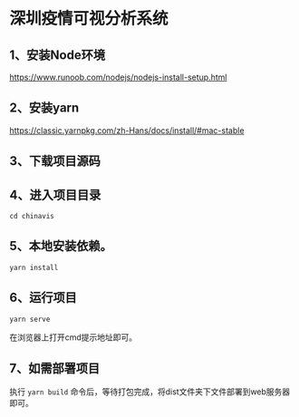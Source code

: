 # 深圳疫情可视分析系统

## 1、安装Node环境
https://www.runoob.com/nodejs/nodejs-install-setup.html

## 2、安装yarn
https://classic.yarnpkg.com/zh-Hans/docs/install/#mac-stable

## 3、下载项目源码

## 4、进入项目目录
`cd chinavis`

## 5、本地安装依赖。
`yarn install`

## 6、运行项目
`yarn serve`

在浏览器上打开cmd提示地址即可。

## 7、如需部署项目
执行 `yarn build` 命令后，等待打包完成，将dist文件夹下文件部署到web服务器即可。